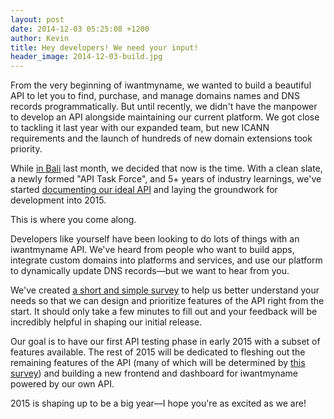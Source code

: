 ```yaml
---
layout: post
date: 2014-12-03 05:25:08 +1200
author: Kevin
title: Hey developers! We need your input!
header_image: 2014-12-03-build.jpg
---
```


From the very beginning of iwantmyname, we wanted to build a beautiful API to let you to find, purchase, and manage domains names and DNS records programmatically. But until recently, we didn't have the manpower to develop an API alongside maintaining our current platform. We got close to tackling it last year with our expanded team, but new ICANN requirements and the launch of hundreds of new domain extensions took priority.

While [in Bali](http://blog.iwantmyname.com/2014/11/bali-trip.html) last month, we decided that now is the time. With a clean slate, a newly formed "API Task Force", and 5+ years of industry learnings, we've started [documenting our ideal API](http://dev.iwantmyname.com/docs/) and laying the groundwork for development into 2015.

This is where you come along.

Developers like yourself have been looking to do lots of things with an iwantmyname API. We've heard from people who want to build apps, integrate custom domains into platforms and services, and use our platform to dynamically update DNS records—but we want to hear from you.

We've created [a short and simple survey](https://docs.google.com/forms/d/1WzXl1WdMt8eRoH1Kprl5QtRXmX-L4Citp9dYXvzTHUs/viewform) to help us better understand your needs so that we can design and prioritize features of the API right from the start. It should only take a few minutes to fill out and your feedback will be incredibly helpful in shaping our initial release.

Our goal is to have our first API testing phase in early 2015 with a subset of features available. The rest of 2015 will be dedicated to fleshing out the remaining features of the API (many of which will be determined by [this survey](https://docs.google.com/forms/d/1WzXl1WdMt8eRoH1Kprl5QtRXmX-L4Citp9dYXvzTHUs/viewform)) and building a new frontend and dashboard for iwantmyname powered by our own API. 

2015 is shaping up to be a big year—I hope you're as excited as we are!
